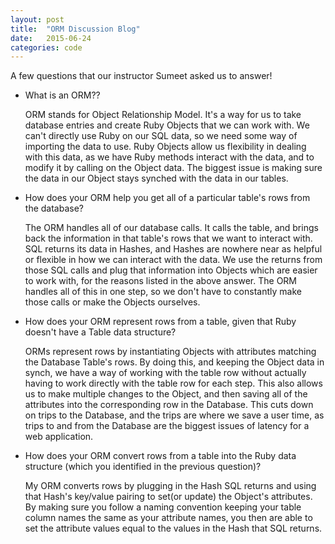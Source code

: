 ```yaml
---
layout: post
title:  "ORM Discussion Blog"
date:   2015-06-24
categories: code
---
```


A few questions that our instructor Sumeet asked us to answer!

- What is an ORM??

  ORM stands for Object Relationship Model.  It's a way for us to take database entries and create Ruby Objects that we can work with.  We
can't directly use Ruby on our SQL data, so we need some way of importing the data to use.  Ruby Objects allow us flexibility in dealing
with this data, as we have Ruby methods interact with the data, and to modify it by calling on the Object data.  The biggest issue is making
sure the data in our Object stays synched with the data in our tables.

- How does your ORM help you get all of a particular table's rows from the database?

  The ORM handles all of our database calls.  It calls the table, and brings back the information in that table's rows that we want to 
interact with.  SQL returns its data in Hashes, and Hashes are nowhere near as helpful or flexible in how we can interact with the data.
We use the returns from those SQL calls and plug that information into Objects which are easier to work with, for the reasons listed in the 
above answer.  The ORM handles all of this in one step, so we don't have to constantly make those calls or make the Objects ourselves.

- How does your ORM represent rows from a table, given that Ruby doesn't have a Table data structure?

  ORMs represent rows by instantiating Objects with attributes matching the Database Table's rows.  By doing this, and keeping the Object
data in synch, we have a way of working with the table row without actually having to work directly with the table row for each step.  This also allows us to make multiple changes to the Object, and then saving all of the attributes into the corresponding row in the Database.  This cuts down on trips to the Database, and the trips are where we save a user time, as trips to and from the Database are the biggest issues of latency for a web application.

- How does your ORM convert rows from a table into the Ruby data structure (which you identified in the previous question)?

  My ORM converts rows by plugging in the Hash SQL returns and using that Hash's key/value pairing to set(or update) the Object's attributes.
By making sure you follow a naming convention keeping your table column names the same as your attribute names, you then are able to set the attribute values equal to the values in the Hash that SQL returns.